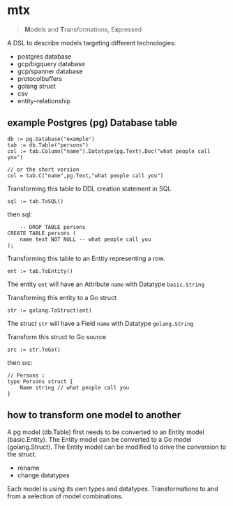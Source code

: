 # mtx

> **M**odels and **T**ransformations, E**x**pressed

A DSL to describe models targeting different technologies:

- postgres database
- gcp/bigquery database
- gcp/spanner database
- protocolbuffers
- golang struct
- csv
- entity–relationship

## example Postgres (pg) Database table

    db := pg.Database("example")
    tab := db.Table("persons")
    col := tab.Column("name").Datatype(pg.Text).Doc("what people call you")
    
    // or the short version
    col = tab.C("name",pg.Text,"what people call you")

Transforming this table to DDL creation statement in SQL

    sql := tab.ToSQL()

then sql:

        -- DROP TABLE persons
    CREATE TABLE persons (
        name text NOT NULL -- what people call you
    );

Transforming this table to an Entity representing a row.

    ent := tab.ToEntity()

The entity `ent` will have an Attribute `name` with Datatype `basic.String`

Transforming this entity to a Go struct

    str := golang.ToStruct(ent)

The struct `str` will have a Field `name` with Datatype `golang.String`

Transform this struct to Go source

    src := str.ToGo()

then src:

    // Persons :
    type Persons struct {
        Name string // what people call you
    }
## how to transform one model to another

A pg model (db.Table) first needs to be converted to an Entity model (basic.Entity).
The Entity model can be converted to a Go model (golang.Struct).
The Entity model can be modified to drive the conversion to the struct.

- rename
- change datatypes

Each model is using its own types and datatypes.
Transformations to and from a selection of model combinations.

